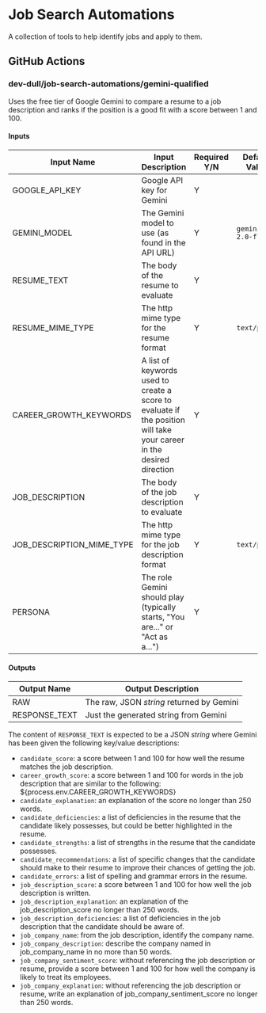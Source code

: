 # Job Search Automations
A collection of tools to help identify jobs and apply to them.

## GitHub Actions
### dev-dull/job-search-automations/gemini-qualified
Uses the free tier of Google Gemini to compare a resume to a job description and ranks if the position is a good fit with a score between 1 and 100.

#### Inputs
|Input Name|Input Description|Required Y/N|Default Value|
|----------|-----------------|------------|-------------|
|GOOGLE_API_KEY|Google API key for Gemini|Y||
|GEMINI_MODEL|The Gemini model to use (as found in the API URL)|Y|`gemini-2.0-flash`|
|RESUME_TEXT|The body of the resume to evaluate|Y||
|RESUME_MIME_TYPE|The http mime type for the resume format|Y|`text/plain`|
|CAREER_GROWTH_KEYWORDS|A list of keywords used to create a score to evaluate if the position will take your career in the desired direction|Y||
|JOB_DESCRIPTION|The body of the job description to evaluate|Y||
|JOB_DESCRIPTION_MIME_TYPE|The http mime type for the job description format|Y|`text/plain`|
|PERSONA|The role Gemini should play (typically starts, "You are..." or "Act as a...")|Y||`Act as an expert technical recruiter with a previous career in software engineering who can crtically compare resumes to job descriptions to determine if a candidate is a fit for a role.`|

#### Outputs
|Output Name|Output Description|
|-----------|------------------|
|RAW|The raw, JSON _string_ returned by Gemini|
|RESPONSE_TEXT|Just the generated string from Gemini|

The content of `RESPONSE_TEXT` is expected to be a JSON _string_ where Gemini has been given the following key/value descriptions:
- `candidate_score`: a score between 1 and 100 for how well the resume matches the job description.
- `career_growth_score`: a score between 1 and 100 for words in the job description that are similar to the following: ${process.env.CAREER_GROWTH_KEYWORDS}
- `candidate_explanation`: an explanation of the score no longer than 250 words.
- `candidate_deficiencies`: a list of deficiencies in the resume that the candidate likely possesses, but could be better highlighted in the resume.
- `candidate_strengths`: a list of strengths in the resume that the candidate possesses.
- `candidate_recommendations`: a list of specific changes that the candidate should make to their resume to improve their chances of getting the job.
- `candidate_errors`: a list of spelling and grammar errors in the resume.
- `job_description_score`: a score between 1 and 100 for how well the job description is written.
- `job_description_explanation`: an explanation of the job_description_score no longer than 250 words.
- `job_description_deficiencies`: a list of deficiencies in the job description that the candidate should be aware of.
- `job_company_name`: from the job description, identify the company name.
- `job_company_description`: describe the company named in job_company_name in no more than 50 words.
- `job_company_sentiment_score`: without referencing the job description or resume, provide a score between 1 and 100 for how well the company is likely to treat its employees.
- `job_company_explanation`: without referencing the job description or resume, write an explanation of job_company_sentiment_score no longer than 250 words.
